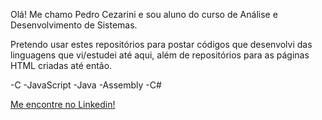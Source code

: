 Olá!
Me chamo Pedro Cezarini e sou aluno do curso de Análise e Desenvolvimento de Sistemas.

Pretendo usar estes repositórios para postar códigos que desenvolvi das linguagens que vi/estudei até aqui, além de repositórios para as páginas HTML criadas até então.

-C
-JavaScript
-Java
-Assembly
-C#


[Me encontre no Linkedin!](https://www.linkedin.com/in/pedro-cezarini-48888069/)

<!---
PedroCezarini/PedroCezarini is a ✨ special ✨ repository because its `README.md` (this file) appears on your GitHub profile.
You can click the Preview link to take a look at your changes.
--->
